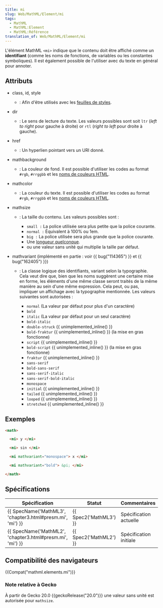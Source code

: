 ```yaml
---
title: mi
slug: Web/MathML/Element/mi
tags:
  - MathML
  - MathML:Element
  - MathML:Référence
translation_of: Web/MathML/Element/mi
---
```

L'élément MathML `<mi>` indique que le contenu doit être affiché comme un **identifiant** (comme les noms de fonctions, de variables ou les constantes symboliques). Il est également possible de l'utiliser avec du texte en général pour annoter.

## Attributs

- class, id, style
  - : Afin d'être utilisés avec les [feuilles de styles](/fr/docs/CSS).
- dir
  - : Le sens de lecture du texte. Les valeurs possibles sont soit `ltr` (_left to right_ pour gauche à droite) or `rtl` (_right to left_ pour droite à gauche).
- href
  - : Un hyperlien pointant vers un URI donné.
- mathbackground
  - : La couleur de fond. Il est possible d'utiliser les codes au format `#rgb`, `#rrggbb` et les [noms de couleurs HTML](/fr/docs/CSS/valeur_de_couleur#Mots-cl.C3.A9s).
- mathcolor
  - : La couleur du texte. Il est possible d'utiliser les codes au format `#rgb`, `#rrggbb` et les [noms de couleurs HTML](/fr/docs/CSS/valeur_de_couleur#Mots-cl.C3.A9s).
- mathsize

  - : La taille du contenu. Les valeurs possibles sont :

    - `small :` La police utilisée sera plus petite que la police courante.
    - `normal :` Équivalent à 100% ou 1em.
    - `big :` La police utilisée sera plus grande que la police courante.
    - Une [longueur quelconque](/fr/docs/CSS/longueur).
    - ou une valeur sans unité qui multiplie la taille par défaut.

- mathvariant (implémenté en partie : voir {{ bug("114365") }} et {{ bug("162405") }})

  - : La classe logique des identifiants, variant selon la typographie. Cela veut dire que, bien que les noms suggèrent une certaine mise en forme, les éléments d'une même classe seront traités de la même manière au sein d'une même expression. Cela peut, ou pas, impliquer un affichage avec la typographie mentionnée. Les valeurs suivantes sont autorisées :

    - `normal` (La valeur par défaut pour plus d'un caractère)
    - `bold`
    - `italic` (La valeur par défaut pour un seul caractère)
    - `bold-italic`

    <!---->

    - `double-struck` {{ unimplemented_inline() }}
    - `bold-fraktur` {{ unimplemented_inline() }} (la mise en gras fonctionne)
    - `script` {{ unimplemented_inline() }}
    - `bold-script` {{ unimplemented_inline() }} (la mise en gras fonctionne)
    - `fraktur` {{ unimplemented_inline() }}

    <!---->

    - `sans-serif`
    - `bold-sans-serif`
    - `sans-serif-italic`
    - `sans-serif-bold-italic`
    - `monospace`

    <!---->

    - `initial` {{ unimplemented_inline() }}
    - `tailed` {{ unimplemented_inline() }}
    - `looped` {{ unimplemented_inline() }}
    - `stretched` {{ unimplemented_inline() }}

## Exemples

```html
<math>

  <mi> y </mi>

  <mi> sin </mi>

  <mi mathvariant="monospace"> x </mi>

  <mi mathvariant="bold"> &pi; </mi>

</math>
```

## Spécifications

| Spécification                                                                | Statut                       | Commentaires           |
| ---------------------------------------------------------------------------- | ---------------------------- | ---------------------- |
| {{ SpecName('MathML3', 'chapter3.html#presm.mi', 'mi') }} | {{ Spec2('MathML3') }} | Spécification actuelle |
| {{ SpecName('MathML2', 'chapter3.html#presm.mi', 'mi') }} | {{ Spec2('MathML2') }} | Spécification initiale |

## Compatibilité des navigateurs

{{Compat("mathml.elements.mi")}}

### Note relative à Gecko

À partir de Gecko 20.0 {{geckoRelease("20.0")}} une valeur sans unité est autorisée pour `mathsize`.
